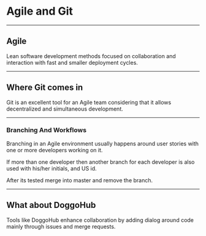 # Agile and Git

----------

## Agile

Lean software development methods focused on collaboration and interaction
with fast and smaller deployment cycles.

----------

## Where Git comes in

Git is an excellent tool for an Agile team considering that it allows
decentralized and simultaneous development.

----------

### Branching And Workflows

Branching in an Agile environment usually happens around user stories with one
or more developers working on it.

If more than one developer then another branch for each developer is also used
with his/her initials, and US id.

After its tested merge into master and remove the branch.

----------

## What about DoggoHub
Tools like DoggoHub enhance collaboration by adding dialog around code mainly
through issues and merge requests.
